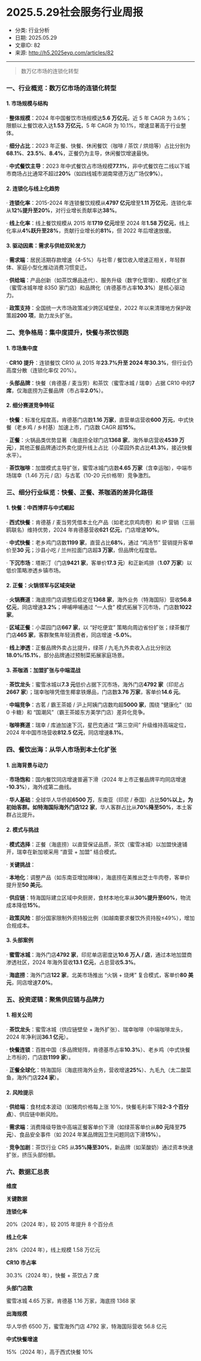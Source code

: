 # 2025.5.29社会服务行业周报
- 分类: 行业分析
- 日期: 2025.05.29
- 文章ID: 82
- 来源: http://h5.2025eyp.com/articles/82

---

> 数万亿市场的连锁化转型

### **一、行业概览：数万亿市场的连锁化转型**

#### **1. 市场规模与结构**

· **整体规模**：2024 年中国餐饮市场规模达**5.6 万亿元**，近 5 年 CAGR 为 3.6%；限额以上餐饮收入达**1.53 万亿元**，5 年 CAGR 为 10.1%，增速显著高于行业整体。

· **细分占比**：2023 年正餐、快餐、休闲餐饮（咖啡 / 茶饮 / 烘焙等）占比分别为**68.1%**、**23.5%**、**8.4%**，正餐仍为主导，休闲餐饮增速最快。

· **中式餐饮主导**：2023 年中式餐饮占市场规模**77.1%**，非中式餐饮在二线以下城市商场占比通常不超过**20%**（如四线城市湖南常德万达广场仅**9%**）。

#### **2. 连锁化与线上化趋势**

· **连锁化率**：2015-2024 年连锁餐饮规模从**4797 亿元**增至**1.11 万亿元**，连锁化率从**12%提升至20%**，对行业增长贡献率达**38%**。

· **线上化率**：线上餐饮规模从 2015 年**1719 亿元**增至 2024 年**1.58 万亿元**，线上化率从**4%跃升至28%**，贡献行业增长的**81%**，但 2022 年后增速放缓。

#### **3. 驱动因素：需求与供给双轮发力**

· **需求端**：居民活期存款增速（4-5%）与社零 / 餐饮收入增速正相关，年轻群体、家庭小型化推动消费习惯变迁。

· **供给端**：产品创新（如茶饮爆品迭代）、服务升级（数字化管理）、规模化扩张（蜜雪冰城年增 8350 家门店）和品牌化（肯德基市占率**10.3%**）是核心驱动力。

· **政策支持**：全国统一大市场政策减少跨区域壁垒，2022 年以来清理地方保护政策超**200 项**，助力龙头扩张。

### **二、竞争格局：集中度提升，快餐与茶饮领跑**

#### **1. 市场集中度**

· **CR10 提升**：连锁餐饮 CR10 从 2015 年**23.7%升至 2024 年30.3%**，但行业仍高度分散（连锁化率仅 20%）。

· **头部品牌**：快餐（肯德基 / 麦当劳）和茶饮（蜜雪冰城 / 瑞幸）占据 CR10 中的**7 席**，仅海底捞为正餐品牌（市占率**2.0%**）。

#### **2. 细分赛道竞争特征**

· **快餐**：标准化程度高，肯德基门店数**1.16 万家**，直营单店营收**600 万元**，中式快餐（老乡鸡 / 乡村基）加速上市，门店数 CAGR 超**15%**。

· **正餐**：火锅品类优势显著（海底捞全球门店**1368 家**，海外单店营收**4539 万元**），其他正餐品牌通过外卖化提升线上占比（小菜园外卖占比**41.3%**，接近快餐水平）。

· **茶饮咖啡**：加盟模式主导扩张，蜜雪冰城门店数**4.65 万家**（含幸运咖），中端市场瑞幸（1.46 万元 / 店）与古茗（10-20 元价格带）竞争激烈。

### **三、细分行业纵览：快餐、正餐、茶咖酒的差异化路径**

#### **1. 快餐：中西博弈与中式崛起**

· **西式快餐**：肯德基 / 麦当劳凭借本土化产品（如老北京鸡肉卷）和 IP 营销（三丽鸥联名）维持优势，2024 年肯德基营收**621 亿元**，门店增速**10%**。

· **中式快餐**：老乡鸡门店数**1199 家**，直营占比**68%**，通过 “鸡汤节” 营销提升客单价至**30 元**；沙县小吃 / 兰州拉面门店超**3 万家**，但品牌化程度低。

· **下沉市场**：塔斯汀（门店**9421 家**，客单价**17.3 元**）和正新鸡排（**1.07 万家**）以低价策略渗透乡镇市场。

#### **2. 正餐：火锅领军与区域突破**

· **火锅赛道**：海底捞门店调整后稳定在**1368 家**，海外业务（特海国际）营收**56.8 亿元**，同店增速**3.2%**；呷哺呷哺通过 “一人食” 模式拓展下沉市场，门店数**1022 家**。

· **区域正餐**：小菜园门店**667 家**，以 “好吃便宜” 策略向周边省份扩张；绿茶餐厅门店**465 家**，客群聚焦年轻消费者，同店增速 **-5.0%**。

· **线上渗透**：正餐品牌外卖占比提升，绿茶 / 九毛九外卖收入占比分别达**18.0%**/**15.1%**，部分品牌通过预制菜拓展家庭场景。

#### **3. 茶咖酒：加盟扩张与中端混战**

· **茶饮龙头**：蜜雪冰城以**7.3 元**低价占据下沉市场，海外门店**4792 家**（印尼占**2667 家**）；瑞幸咖啡凭借生椰拿铁爆品，门店数**3.76 万家**，客单价**14.6 元**。

· **中端竞争**：古茗 / 霸王茶姬 / 沪上阿姨门店数均超**5000 家**，围绕 “健康化”（如 0 卡糖）和 “国潮风”（霸王茶姬东方美学门店）差异化竞争。

· **咖啡赛道**：瑞幸 / 库迪加速下沉，星巴克通过 “第三空间” 升级维持高端定位，2024 年中国市场营收**812.5 亿元**，同店增速**8.1%**。

### **四、餐饮出海：从华人市场到本土化扩张**

#### **1. 出海背景与动力**

· **市场饱和**：国内餐饮同店增速普遍下滑（2024 年上市正餐品牌平均同店增速 **-10.3%**），海外成第二曲线。

· **华人基础**：全球华人华侨超**6500 万**，东南亚（印尼 / 泰国）占比**50%以上，为初始客群。如特海国际海外门店122 家**，华人客群占比从**70%降至50%**，本土客群占比提升。

#### **2. 模式与挑战**

· **模式选择**：正餐（海底捞）以直营保证品质，茶饮（蜜雪冰城）以加盟快速铺开，瑞幸在新加坡采用 “直营 + 加盟” 结合模式。

· **关键挑战**：

· **本地化**：调整产品（如东南亚增加辣味），海底捞在美推出芝士牛肉卷，客单价提升至**50 美元**。

· **供应链**：特海国际建立区域中央厨房，食材本地化率从**30%提升至60%**，物流成本降低**15%**。

· **政策风险**：部分国家限制外资持股比例（如越南要求餐饮外资持股≤49%），增加合规成本。

#### **3. 头部案例**

· **蜜雪冰城**：海外门店**4792 家**，印尼单店密度达**10.6 万人 / 店**，通过本地加盟商渗透社区，2024 年海外营收**13.1 亿元**，占总营收**5.3%**。

· **海底捞**：海外门店**122 家**，北美市场推出 “火锅 + 烧烤” 复合模式，客单价**80 美元**，同店增速**7.0%**。

### **五、投资逻辑：聚焦供应链与品牌力**

#### **1. 相关公司**

· **茶饮龙头**：蜜雪冰城（供应链壁垒 + 海外扩张）、瑞幸咖啡（中端咖啡龙头，2024 年净利润**36.1 亿元**）。

· **快餐连锁**：百胜中国（多品牌矩阵，肯德基市占率**10.3%**）、老乡鸡（中式快餐上市标的，门店数**1199 家**）。

· **正餐全球化**：特海国际（海底捞海外业务，营收增速**25%**）、九毛九（太二酸菜鱼，海外门店**224 家**）。

#### **2. 风险提示**

· **供给端**：食材成本波动（如猪肉价格每上涨 10%，快餐毛利率下降**2-3 个百分点**）、供应链中断风险。

· **需求端**：消费降级导致中高端正餐客单价下滑（如绿茶客单价从**80 元**降至**75 元**）、食品安全事件（如 2024 年某品牌因卫生问题同店下滑**15%**）。

· **竞争加剧**：茶饮行业 CR5 从**35%降至30%**，新品牌（如茉酸奶）通过资本快速扩张，挤压头部份额。

### **六、数据汇总表**

**维度**

**关键数据**

**连锁化率**

20%（2024 年），较 2015 年提升 8 个百分点

**线上化率**

28%（2024 年），线上规模 1.58 万亿元

**CR10 市占率**

30.3%（2024 年），快餐 + 茶饮占 7 席

**头部门店数**

蜜雪冰城 4.65 万家，肯德基 1.16 万家，海底捞 1368 家

**出海规模**

华人华侨 6500 万，蜜雪海外门店 4792 家，特海国际营收 56.8 亿元

**中式快餐增速**

15%（2024 年），高于西式快餐 10%
